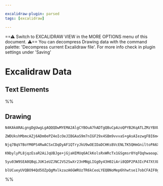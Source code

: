 ```yaml
---

excalidraw-plugin: parsed
tags: [excalidraw]

---
```

==⚠  Switch to EXCALIDRAW VIEW in the MORE OPTIONS menu of this document. ⚠== You can decompress Drawing data with the command palette: 'Decompress current Excalidraw file'. For more info check in plugin settings under 'Saving'


# Excalidraw Data

## Text Elements
%%
## Drawing
```compressed-json
N4KAkARALgngDgUwgLgAQQQDwMYEMA2AlgCYBOuA7hADTgQBuCpAzoQPYB2KqATLZMzYBXUtiRoIACyhQ4zZAHoFAc0JRJQgEYA6bGwC2CgF7N6hbEcK4OCtptbErHALRY8RMpWdx8Q1TdIEfARcZgRmBShcZQUebQB2bQBWGjoghH0EDihmbgBtcDBQMBKIEm4IAEcjSoBFHgANAFUhACsAQQA5ZwBNADYATgAGABkAYQAFACUkflLYRArA7CiO

ZWDUkshMbmcAZj6ADm0ePZ4eIcOeJIBGAaS9m7nIGF29x4SBm9vvvaS+gAsAIezwgFBI6m4PD6cWGRz6Qz+3xhSVBkgQhGU0m4NwBN20jx4AMuQPi0P+fEKkGs63EqCGoOYUFIbAA1ggxmx8GxSBUAMQ3BCCwWbUqaXDYVnKFlCDjETnc3kSZnWZhwXCBbKiyAAM0I+HwAGVYBsJIIPNqIEyWeyAOoQyRQxnMtkIY0wU3oc3lUEyrEccK5NBPKkQ

Njq7BqV7BoYM0PS4RwACSxCDqDyAF1QTryJkU9wOEIDaDCHKsBVcENLTK5QHmGniltoPA6XsqQBfRkIBDEHEAr7Ey6HAagxgsdhcYOHUdMVicTqcMTcPpHAaHO4j0OEZgAEXSUB73GZQgQoM0wjlAFFgplsmnC8XQ0I4MRcAfe8H4nt4g9h/EEUkcZNkQHCsgWRb4KC3KSoeaA6gQYSFO24BZnQuBwHAxpvnSjbQOimQVEQWJQKKDCEAgFAAEISl

KNbylyPL8jqzEsaR2AiJqUBJge+jGjaHIMUq6ACkKolsRxWRcTx1GSgmsr0YqFQqhwaoapJ4mkJx3EZAAYvqRomnSVpcj6hQQOxmmSdpvEunaDpOmZFlaTxfGuu6nrGRaczmRJ2TWVMwj+oGOLeU5Vk8QA8hGUY4rGoW+VJumcFAOm4Po+rRqgfTxZZfk8TpyWGoQRh0hcOXORkAAqWBQO0RGTugwQ6iR5XhRkWGkLVmlsBQ6K4B+qAPpBjkJdZl

5yu03W9SEA0QBqLJUK1eUZJNC2VS2SwXr23nMNgLIGg0y43H02iAri8QDP2PA3IcP47XtXL4D03APACCRDBS8RAriQwwt5RhsAY3CNpA9AECeOJIUtiX6AF8l1mmEB0aR0okEVJVQkBkCo8QxoIHAL3eTjACybDEAg424JowQDfB+BhETpAkAqjFoCDECUVys2kMo4oABTXfE1C8DcQsi2LQzJAAlJaMzKEWGpLLzuAC3sDK8GrwunOrktJDLUMj

blUCueyUVQBO94Qd5OZpQgMxlkzazA6GWRUzTR6kCeoLYEQBNoMep6hhwtse17obCFAIF0gHBulHYrQICszCGsHcCk+TlPU7BqB0wzZkSubjCVYD+DO02CxGWEwQrBOlrsUyBjrYsaBDVBbAwbTCGB8BoS1TXRcl+BBpIeAnZ0HqwQNsh7ZAA===
```
%%